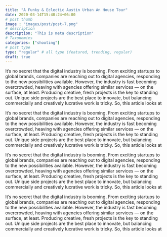 ```yaml
---
title: "A Funky & Eclectic Austin Urban An House Tour"
date: 2020-03-14T15:40:24+06:00
# post thumb
image : "images/post/post-7.png"
# description
description: "This is meta description"
# Taxonomies
categories: ["shooting"]
# post type
type: "regular" # all type (featured, trending, regular)
draft: true
---
```


It’s no secret that the digital industry is booming. From exciting startups to global brands, companies
are reaching out to digital agencies, responding to the new possibilities available. However, the industry
is fast becoming overcrowded, heaving with agencies offering similar services — on the surface, at least.
Producing creative, fresh projects is the key to standing out. Unique side projects are the best place to
innovate, but balancing commercially and creatively lucrative work is tricky. So, this article looks at

It’s no secret that the digital industry is booming. From exciting startups to global brands, companies
are reaching out to digital agencies, responding to the new possibilities available. However, the industry
is fast becoming overcrowded, heaving with agencies offering similar services — on the surface, at least.
Producing creative, fresh projects is the key to standing out. Unique side projects are the best place to
innovate, but balancing commercially and creatively lucrative work is tricky. So, this article looks at

It’s no secret that the digital industry is booming. From exciting startups to global brands, companies
are reaching out to digital agencies, responding to the new possibilities available. However, the industry
is fast becoming overcrowded, heaving with agencies offering similar services — on the surface, at least.
Producing creative, fresh projects is the key to standing out. Unique side projects are the best place to
innovate, but balancing commercially and creatively lucrative work is tricky. So, this article looks at

It’s no secret that the digital industry is booming. From exciting startups to global brands, companies
are reaching out to digital agencies, responding to the new possibilities available. However, the industry
is fast becoming overcrowded, heaving with agencies offering similar services — on the surface, at least.
Producing creative, fresh projects is the key to standing out. Unique side projects are the best place to
innovate, but balancing commercially and creatively lucrative work is tricky. So, this article looks at